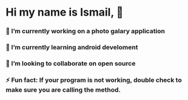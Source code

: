 # Hi my name is Ismail, 👋

 ### 🔭 I’m currently working on a photo galary application
 ### 🌱 I’m currently learning android develoment
### 👯 I’m looking to collaborate on open source
### ⚡ Fun fact: If your program is not working, double check to make sure you are calling the method.


<!--
**ikassim9/Ikassim9** is a ✨ _special_ ✨ repository because its `README.md` (this file) appears on your GitHub profile.



